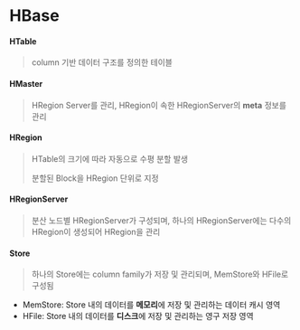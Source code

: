 # HBase

#### HTable 
> column 기반 데이터 구조를 정의한 테이블
#### HMaster 
> HRegion Server를 관리, HRegion이 속한 HRegionServer의 **meta** 정보를 관리
#### HRegion
> HTable의 크기에 따라 자동으로 수평 분할 발생
> 
> 분할된 Block을 HRegion 단위로 지정

#### HRegionServer
> 분산 노드별 HRegionServer가 구성되며, 하나의 HRegionServer에는 다수의 HRegion이 생성되어 HRegion을 관리

#### Store
> 하나의 Store에는 column family가 저장 및 관리되며, MemStore와 HFile로 구성됨
- MemStore: Store 내의 데이터를 **메모리**에 저장 및 관리하는 데이터 캐시 영역
- HFile: Store 내의 데이터를 **디스크**에 저장 및 관리하는 영구 저장 영역

